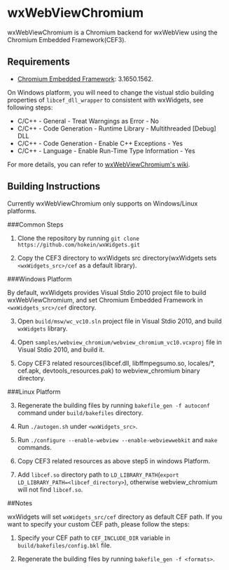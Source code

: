 # wxWebViewChromium

wxWebViewChromium is a Chromium backend for wxWebView using the Chromium
Embedded Framework(CEF3).

## Requirements

* [Chromium Embedded Framework][1]: 3.1650.1562.

On Windows platform, you will need to change the vistual stdio building
properties of `libcef_dll_wrapper` to consistent with wxWidgets, see following steps:

  * C/C++ - General - Treat Warngings as Error - No
  * C/C++ - Code Generation - Runtime Library - Multithreaded [Debug] DLL
  * C/C++ - Code Generation - Enable C++ Exceptions - Yes
  * C/C++ - Language - Enable Run-Time Type Information - Yes

For more details, you can refer to [wxWebViewChromium's wiki](https://github.com/wxWidgets/wxWebViewChromium/wiki/Windows-Build). 

## Building Instructions 

Currently wxWebViewChromium only supports on Windows/Linux platforms.

###Common Steps

1. Clone the repository by running `git clone https://github.com/hokein/wxWidgets.git` 

2. Copy the CEF3 directory to wxWidgets src directory(wxWidgets sets `<wxWidgets_src>/cef` as a default library).

###Windows Platform

By default, wxWidgets provides Visual Stdio 2010 project file to build wxWebViewChromium, and set Chromium Embedded Framework in `<wxWidgets_src>/cef` directory.

3. Open `build/msw/wc_vc10.sln` project file in Visual Stdio 2010, and build `wxWidgets` library. 

4. Open `samples/webview_chromium/webview_chromium_vc10.vcxproj` file in Visual Stdio 2010, and build it.

5. Copy CEF3 related resources(libcef.dll, libffmpegsumo.so, locales/*, cef.apk, devtools_resources.pak) to webview_chromium binary directory.


###Linux Platform

3. Regenerate the building files by running `bakefile_gen -f autoconf` command under `build/bakefiles` directory.

4. Run `./autogen.sh` under `<wxWidgets_src>`.

5. Run `./configure --enable-webview --enable-webviewwebkit` and `make` commands.

6. Copy CEF3 related resources as above step5 in windows Platform.

7. Add `libcef.so` directory path to `LD_LIBRARY_PATH`(`export LD_LIBRARY_PATH=<libcef_directory>`),
otherwise webview_chromium will not find `libcef.so`.

##Notes

wxWidgets will set `wxWidgets_src/cef` directory as default CEF path.  If you want to specify your custom CEF path, please follow the steps:

1. Specify your CEF path to `CEF_INCLUDE_DIR` variable in `build/bakefiles/config.bkl` file.

2. Regenerate the building files by running `bakefile_gen -f <formats>`.

[1]: http://code.google.com/p/chromiumembedded/

